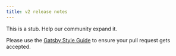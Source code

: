```yaml
---
title: v2 release notes
---
```


This is a stub. Help our community expand it.

Please use the [Gatsby Style Guide](/docs/gatsby-style-guide/) to ensure your
pull request gets accepted.
